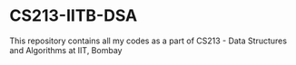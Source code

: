 # CS213-IITB-DSA
This repository contains all my codes as a part of CS213 - Data Structures and Algorithms at IIT, Bombay
